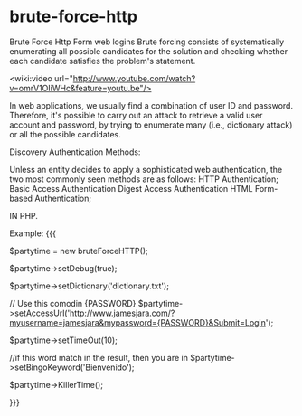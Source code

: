 brute-force-http
================

Brute Force Http Form web logins
Brute forcing consists of systematically enumerating all possible candidates for the solution and checking whether each candidate satisfies the problem's statement. 

<wiki:video url="http://www.youtube.com/watch?v=omrV1OIiWHc&feature=youtu.be"/>

In web applications, we usually find a combination of user ID and password. Therefore, it's possible to carry out an attack to retrieve a valid user account and password, by trying to enumerate many (i.e., dictionary attack) or all the possible candidates. 

Discovery Authentication Methods:

Unless an entity decides to apply a sophisticated web authentication, the two most commonly seen methods are as follows:
    HTTP Authentication;
        Basic Access Authentication
        Digest Access Authentication 
    HTML Form-based Authentication; 

IN PHP.

Example:
{{{

$partytime = new bruteForceHTTP();

$partytime->setDebug(true);

$partytime->setDictionary('dictionary.txt');

// Use this comodin {PASSWORD} 
$partytime->setAccessUrl('http://www.jamesjara.com/?myusername=jamesjara&mypassword={PASSWORD}&Submit=Login');

$partytime->setTimeOut(10);

//if this word match in the result, then you are in
$partytime->setBingoKeyword('Bienvenido');

$partytime->KillerTime();

}}}
